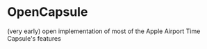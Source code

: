 # OpenCapsule
(very early) open implementation of most of the Apple Airport Time Capsule's features
